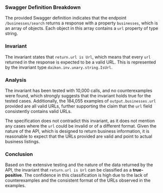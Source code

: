 ### Swagger Definition Breakdown
The provided Swagger definition indicates that the endpoint `/businesses/search` returns a response with a property `businesses`, which is an array of objects. Each object in this array contains a `url` property of type string. 

### Invariant
The invariant states that `return.url is Url`, which means that every `url` returned in the response is expected to be a valid URL. This is represented by the invariant type `daikon.inv.unary.string.IsUrl`. 

### Analysis
The invariant has been tested with 10,000 calls, and no counterexamples were found, which strongly suggests that the invariant holds true for the tested cases. Additionally, the 184,055 examples of `output.businesses.url` provided are all valid URLs, further supporting the claim that the `url` field consistently contains valid URLs. 

The specification does not contradict this invariant, as it does not mention any cases where the `url` could be invalid or of a different format. Given the nature of the API, which is designed to return business information, it is reasonable to expect that the URLs provided are valid and point to actual business listings. 

### Conclusion
Based on the extensive testing and the nature of the data returned by the API, the invariant that `return.url is Url` can be classified as a **true-positive**. The confidence in this classification is high due to the lack of counterexamples and the consistent format of the URLs observed in the examples.
